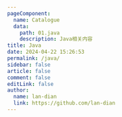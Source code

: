 ```yaml
---
pageComponent:
  name: Catalogue
  data:
    path: 01.java
    description: Java相关内容
title: Java
date: 2024-04-22 15:26:53
permalink: /java/
sidebar: false
article: false
comment: false
editLink: false
author:
  name: lan-dian
  link: https://github.com/lan-dian
---
```

